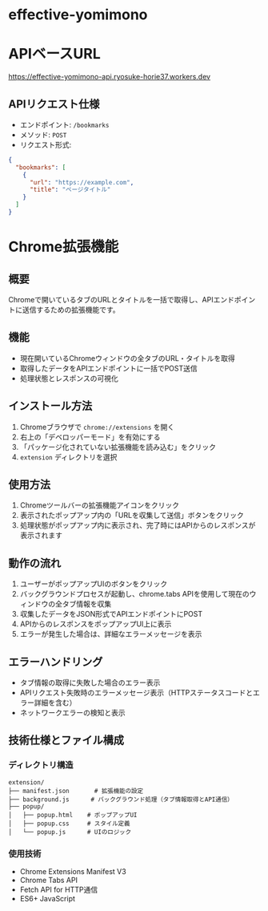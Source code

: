 # effective-yomimono

# APIベースURL
https://effective-yomimono-api.ryosuke-horie37.workers.dev

## APIリクエスト仕様
- エンドポイント: `/bookmarks`
- メソッド: `POST`
- リクエスト形式:
```json
{
  "bookmarks": [
    {
      "url": "https://example.com",
      "title": "ページタイトル"
    }
  ]
}
```

# Chrome拡張機能

## 概要
Chromeで開いているタブのURLとタイトルを一括で取得し、APIエンドポイントに送信するための拡張機能です。

## 機能
- 現在開いているChromeウィンドウの全タブのURL・タイトルを取得
- 取得したデータをAPIエンドポイントに一括でPOST送信
- 処理状態とレスポンスの可視化

## インストール方法
1. Chromeブラウザで `chrome://extensions` を開く
2. 右上の「デベロッパーモード」を有効にする
3. 「パッケージ化されていない拡張機能を読み込む」をクリック
4. `extension` ディレクトリを選択

## 使用方法
1. Chromeツールバーの拡張機能アイコンをクリック
2. 表示されたポップアップ内の「URLを収集して送信」ボタンをクリック
3. 処理状態がポップアップ内に表示され、完了時にはAPIからのレスポンスが表示されます

## 動作の流れ
1. ユーザーがポップアップUIのボタンをクリック
2. バックグラウンドプロセスが起動し、chrome.tabs APIを使用して現在のウィンドウの全タブ情報を収集
3. 収集したデータをJSON形式でAPIエンドポイントにPOST
4. APIからのレスポンスをポップアップUI上に表示
5. エラーが発生した場合は、詳細なエラーメッセージを表示

## エラーハンドリング
- タブ情報の取得に失敗した場合のエラー表示
- APIリクエスト失敗時のエラーメッセージ表示（HTTPステータスコードとエラー詳細を含む）
- ネットワークエラーの検知と表示

## 技術仕様とファイル構成

### ディレクトリ構造
```
extension/
├── manifest.json       # 拡張機能の設定
├── background.js      # バックグラウンド処理（タブ情報取得とAPI通信）
├── popup/
│   ├── popup.html    # ポップアップUI
│   ├── popup.css     # スタイル定義
│   └── popup.js      # UIのロジック
```

### 使用技術
- Chrome Extensions Manifest V3
- Chrome Tabs API
- Fetch API for HTTP通信
- ES6+ JavaScript